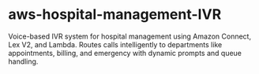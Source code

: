 # aws-hospital-management-IVR
Voice-based IVR system for hospital management using Amazon Connect, Lex V2, and Lambda. Routes calls intelligently to departments like appointments, billing, and emergency with dynamic prompts and queue handling.

